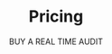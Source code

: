 ---
title: "Pricing"
subtitle: "BUY A REAL TIME AUDIT"
# meta description
description: "We provide real time audits with a professional marketing expert and member of our management team. This is not a basic review with a junior account manager. You can ask high level strategic planning questions and get insights about SEO, marketing, and industry information about your selected industry."
draft: false

basic:
  name : "Basic Plan"
  price: "$49"
  price_per : "month"
  info : "Best For Small Individuals"
  services:
  - "Express Service"
  - "Customs Clearance"
  - "Time-Critical Services"
  button:
    enable : true
    label : "Get started for free"
    link : "#"
    
professional:
  name : "Professional Plan"
  price: "$149"
  price_per : "month"
  info : "Best For Professionals"
  services:
  - "Express Service"
  - "Customs Clearance"
  - "Time-Critical Services"
  - "Cloud Service"
  - "Best Dashboard"
  button:
    enable : true
    label : "Get started for free"
    link : "#"
    
business:
  name : "Business Plan"
  price: "$249"
  price_per : "month"
  info : "Best For Large Individuals"
  services:
  - "Express Service"
  - "Customs Clearance"
  - "Time-Critical Services"
  button:
    enable : true
    label : "Get started for free"
    link : "#"

call_to_action:
  enable : true
  title : "Our Audit Services"
  image : "images/cta.svg"
  content : "Let us help you understand what you have, what you’re getting and where you can end up, all while showing you how to be a more productive, capable and responsible steward of your online presence."
  button:
    enable : true
    label : "Contact Us"
    link : "contact/"
---